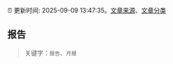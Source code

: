 :alarm_clock: 更新时间: 2025-09-09 13:47:35。[文章来源](/README.md)、[文章分类](/TAGS.md)

## 报告


> 关键字：`报告`、`月报`



